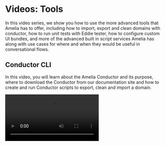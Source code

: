 # Videos: Tools

In this video series, we show you how to use the more advanced tools that Amelia has to offer, including how to import, export and clean domains with conductor, how to run unit tests with Eddie tester, how to configure custom UI bundles, and more of the advanced built in script services Amelia has along with use cases for where and when they would be useful in conversational flows.

## Conductor CLI

In this video, you will learn about the Amelia Conductor and its purpose, where to download the Conductor from our documentation site and how to create and run Conductor scripts to export, clean and import a domain.

<video src="https://vimeo.com/921139369"/>

## Eddie Tester

This video provides the purpose of Eddie and how to create Tests, so called Replay Tests.

<video src="https://vimeo.com/921139679"/>

## Camel Integration Flows

This video covers topics on the Integration Flows, Adapters and their purposes. It also introduces Messages and Exchanges, and shows some example Flows. In addition, this video focusses on Logging as well as embedding a Groovy script.

<video src="https://vimeo.com/921139073"/>

## Script Services

Script services covers all of our internal methods that will help you create variables, interact with the entities, grab information from our conversations, and much more. The script services are all methods that are on top of our groovy scripting.

<video src="https://vimeo.com/921139875"/>

## More Resources

{% include from="Training-Access-Amelia-Videos.md" element-id="F01-01_0002-Training-Access-Amelia-Videos_snippet" /%}
